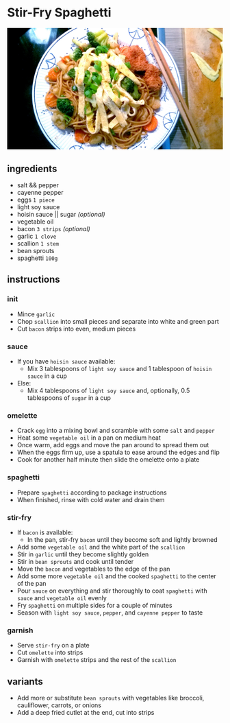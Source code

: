 # Stir-Fry Spaghetti

![Photo](./stir-fry-spaghetti.jpg)

## ingredients

- salt && pepper
- cayenne pepper
- eggs `1 piece`
- light soy sauce
- hoisin sauce || sugar *(optional)*
- vegetable oil
- bacon `3 strips` *(optional)*
- garlic `1 clove`
- scallion `1 stem`
- bean sprouts
- spaghetti `100g`

## instructions

### init

- Mince `garlic`
- Chop `scallion` into small pieces and separate into white and green part
- Cut `bacon` strips into even, medium pieces

### sauce

- If you have `hoisin sauce` available:
	- Mix 3 tablespoons of `light soy sauce` and 1 tablespoon of `hoisin sauce` in a cup
- Else:
	- Mix 4 tablespoons of `light soy sauce` and, optionally, 0.5 tablespoons of `sugar` in a cup

### omelette

- Crack `egg` into a mixing bowl and scramble with some `salt` and `pepper`
- Heat some `vegetable oil` in a pan on medium heat
- Once warm, add eggs and move the pan around to spread them out
- When the eggs firm up, use a spatula to ease around the edges and flip
- Cook for another half minute then slide the omelette onto a plate

### spaghetti

- Prepare `spaghetti` according to package instructions
- When finished, rinse with cold water and drain them

### stir-fry

- If `bacon` is available:
	- In the pan, stir-fry `bacon` until they become soft and lightly browned
- Add some `vegetable oil` and the white part of the `scallion`
- Stir in `garlic` until they become slightly golden
- Stir in `bean sprouts` and cook until tender
- Move the `bacon` and vegetables to the edge of the pan
- Add some more `vegetable oil` and the cooked `spaghetti` to the center of the pan
- Pour `sauce` on everything and stir thoroughly to coat `spaghetti` with `sauce` and `vegetable oil` evenly
- Fry `spaghetti` on multiple sides for a couple of minutes
- Season with `light soy sauce`, `pepper`, and `cayenne pepper` to taste

### garnish

- Serve `stir-fry` on a plate
- Cut `omelette` into strips
- Garnish with `omelette` strips and the rest of the `scallion`

## variants

- Add more or substitute `bean sprouts` with vegetables like broccoli, cauliflower, carrots, or onions
- Add a deep fried cutlet at the end, cut into strips
